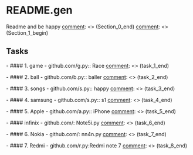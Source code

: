 [comment]: <> (Section_0_begin)
# README.gen
Readme and be happy
[comment]: <> (Section_0_end)
[comment]: <> (Section_1_begin)
## Tasks 
[comment]: <> (task_1_begin)
	- #### 1. game
	- github.com/g.py:: Race
[comment]: <> (task_1_end)

[comment]: <> (task_2_begin)
	- #### 2. ball
	- github.com/b.py:: baller
[comment]: <> (task_2_end)

[comment]: <> (task_3_begin)
	 - #### 3. songs
	 - github.com/s.py:: happy
[comment]: <> (task_3_end)

[comment]: <> (task_4_begin)
	 - #### 4. samsung
	 - github.com/s.py:: s1
[comment]: <> (task_4_end)

[comment]: <> (task_5_begin)
	 - #### 5. Apple
	 - github.com/a.py:: iPhone
[comment]: <> (task_5_end)

[comment]: <> (task_6_begin)
	 - #### infinix
	 - github.com/: Note5i.py
[comment]: <> (task_6_end)

[comment]: <> (task_7_begin)
	 - #### 6. Nokia
	 - github.com/: nn4n.py
[comment]: <> (task_7_end)

[comment]: <> (task_8_begin)
	 - #### 7. Redmi
	 - github.com/r.py:Redmi note 7
[comment]: <> (task_8_end)

[comment]: <> (Section_1_end)
